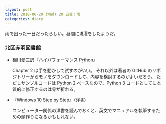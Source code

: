 ```yaml
---
layout: post
title: 2018-06-20 (Wed) 20 日目：雨
categories: diary
---
```


雨で困った一日だったらしい。昼間に洗濯をしたようだ。

### 北区赤羽図書館

* 相川愛三訳『ハイパフォーマンス Python』

  Chapter 2 は手を動かして試すのがいい。
  それ以外は著者の GitHub のリポジトリーからモノをダウンロードして、内容を検討するのがよいだろう。
  ただしサンプルコードは Python 2 ベースなので、Python 3 コードとしてに本質的に修正するのは骨が折れる。

* 『Windows 10 Step by Step』（洋書）

  コンピューター関係の洋書を読んでおくと、英文でマニュアルを執筆するための頭作りになるかもしれない。
